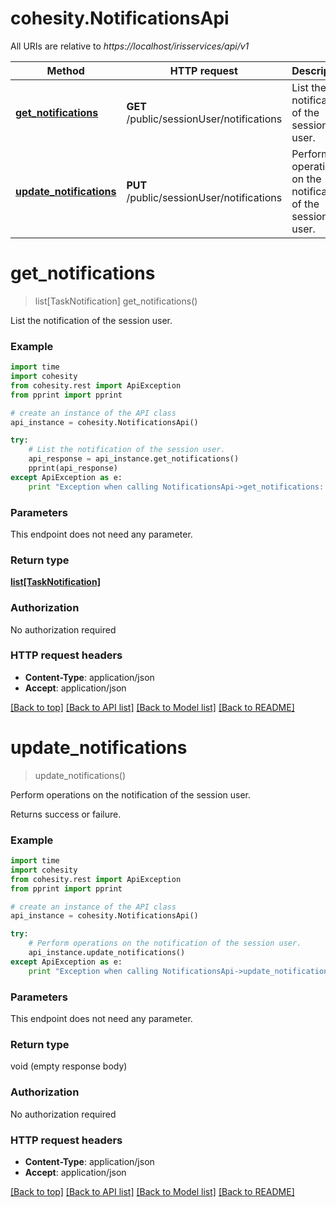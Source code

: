 # cohesity.NotificationsApi

All URIs are relative to *https://localhost/irisservices/api/v1*

Method | HTTP request | Description
------------- | ------------- | -------------
[**get_notifications**](NotificationsApi.md#get_notifications) | **GET** /public/sessionUser/notifications | List the notification of the session user.
[**update_notifications**](NotificationsApi.md#update_notifications) | **PUT** /public/sessionUser/notifications | Perform operations on the notification of the session user.


# **get_notifications**
> list[TaskNotification] get_notifications()

List the notification of the session user.

### Example 
```python
import time
import cohesity
from cohesity.rest import ApiException
from pprint import pprint

# create an instance of the API class
api_instance = cohesity.NotificationsApi()

try: 
    # List the notification of the session user.
    api_response = api_instance.get_notifications()
    pprint(api_response)
except ApiException as e:
    print "Exception when calling NotificationsApi->get_notifications: %s\n" % e
```

### Parameters
This endpoint does not need any parameter.

### Return type

[**list[TaskNotification]**](TaskNotification.md)

### Authorization

No authorization required

### HTTP request headers

 - **Content-Type**: application/json
 - **Accept**: application/json

[[Back to top]](#) [[Back to API list]](../README.md#documentation-for-api-endpoints) [[Back to Model list]](../README.md#documentation-for-models) [[Back to README]](../README.md)

# **update_notifications**
> update_notifications()

Perform operations on the notification of the session user.

Returns success or failure.

### Example 
```python
import time
import cohesity
from cohesity.rest import ApiException
from pprint import pprint

# create an instance of the API class
api_instance = cohesity.NotificationsApi()

try: 
    # Perform operations on the notification of the session user.
    api_instance.update_notifications()
except ApiException as e:
    print "Exception when calling NotificationsApi->update_notifications: %s\n" % e
```

### Parameters
This endpoint does not need any parameter.

### Return type

void (empty response body)

### Authorization

No authorization required

### HTTP request headers

 - **Content-Type**: application/json
 - **Accept**: application/json

[[Back to top]](#) [[Back to API list]](../README.md#documentation-for-api-endpoints) [[Back to Model list]](../README.md#documentation-for-models) [[Back to README]](../README.md)

